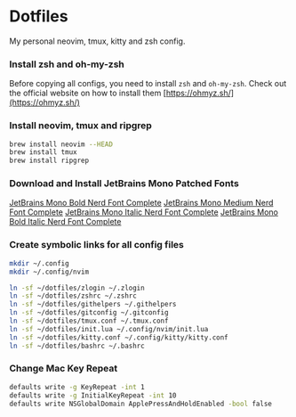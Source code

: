 # Dotfiles

My personal neovim, tmux, kitty and zsh config.

### Install zsh and oh-my-zsh

Before copying all configs, you need to install `zsh` and `oh-my-zsh`. Check out the official website on how to install them [https://ohmyz.sh/](https://ohmyz.sh/)

### Install neovim, tmux and ripgrep

```bash
brew install neovim --HEAD
brew install tmux
brew install ripgrep
```

### Download and Install JetBrains Mono Patched Fonts

[JetBrains Mono Bold Nerd Font Complete](https://github.com/ryanoasis/nerd-fonts/blob/master/patched-fonts/JetBrainsMono/Ligatures/Bold/complete/JetBrains%20Mono%20Bold%20Nerd%20Font%20Complete.ttf)
[JetBrains Mono Medium Nerd Font Complete](https://github.com/ryanoasis/nerd-fonts/blob/master/patched-fonts/JetBrainsMono/Ligatures/Medium/complete/JetBrains%20Mono%20Medium%20Nerd%20Font%20Complete.ttf)
[JetBrains Mono Italic Nerd Font Complete](https://github.com/ryanoasis/nerd-fonts/blob/master/patched-fonts/JetBrainsMono/Ligatures/Italic/complete/JetBrains%20Mono%20Italic%20Nerd%20Font%20Complete.ttf)
[JetBrains Mono Bold Italic Nerd Font Complete](https://github.com/ryanoasis/nerd-fonts/blob/master/patched-fonts/JetBrainsMono/Ligatures/BoldItalic/complete/JetBrains%20Mono%20Bold%20Italic%20Nerd%20Font%20Complete.ttf)

### Create symbolic links for all config files

```bash
mkdir ~/.config
mkdir ~/.config/nvim

ln -sf ~/dotfiles/zlogin ~/.zlogin
ln -sf ~/dotfiles/zshrc ~/.zshrc
ln -sf ~/dotfiles/githelpers ~/.githelpers
ln -sf ~/dotfiles/gitconfig ~/.gitconfig
ln -sf ~/dotfiles/tmux.conf ~/.tmux.conf
ln -sf ~/dotfiles/init.lua ~/.config/nvim/init.lua
ln -sf ~/dotfiles/kitty.conf ~/.config/kitty/kitty.conf
ln -sf ~/dotfiles/bashrc ~/.bashrc
```

### Change Mac Key Repeat

```bash
defaults write -g KeyRepeat -int 1
defaults write -g InitialKeyRepeat -int 10
defaults write NSGlobalDomain ApplePressAndHoldEnabled -bool false
```
